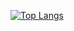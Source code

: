 [![Top Langs](https://github-readme-stats.vercel.app/api/top-langs/?username=igorpaiva&hide=javascript,html,css,typescript&langs_count=5&layout=compact)](https://github.com/igorpaiva)

